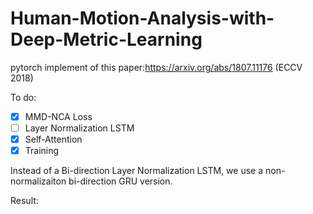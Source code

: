 # Human-Motion-Analysis-with-Deep-Metric-Learning
pytorch implement of this paper:https://arxiv.org/abs/1807.11176 (ECCV 2018)

To do:
- [x] MMD-NCA Loss
- [ ] Layer Normalization LSTM
- [x] Self-Attention
- [x] Training

Instead of a Bi-direction Layer Normalization LSTM, we use a non-normalizaiton bi-direction GRU version.

Result:

